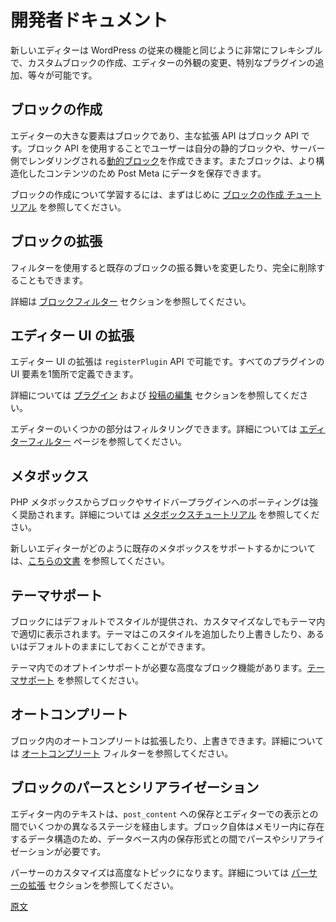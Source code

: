 <!--
# Developer Documentation
-->
# 開発者ドキュメント

<!--
The new editor is highly flexible, like most of WordPress. You can build custom blocks, modify the editor's appearance, add special plugins, and much more.
-->
新しいエディターは WordPress の従来の機能と同じように非常にフレキシブルで、カスタムブロックの作成、エディターの外観の変更、特別なプラグインの追加、等々が可能です。

<!--
## Creating Blocks

The editor is about blocks, and the main extensibility API is the Block API. It allows you to create your own static blocks, [Dynamic Blocks](/docs/designers-developers/developers/tutorials/block-tutorial/creating-dynamic-blocks.md) ( rendered on the server ) and also blocks capable of saving data to Post Meta for more structured content.

If you want to learn more about block creation, see the [Create a Block tutorial](/docs/designers-developers/developers/tutorials/create-block/readme.md) for the best place to start.
-->
## ブロックの作成

エディターの大きな要素はブロックであり、主な拡張 API はブロック API です。ブロック API を使用することでユーザーは自分の静的ブロックや、サーバー側でレンダリングされる[動的ブロック](https://ja.wordpress.org/team/handbook/block-editor/tutorials/block-tutorial/creating-dynamic-blocks/)を作成できます。またブロックは、より構造化したコンテンツのため Post Meta にデータを保存できます。

ブロックの作成について学習するには、まずはじめに [ブロックの作成 チュートリアル](https://ja.wordpress.org/team/handbook/block-editor/tutorials/create-block/) を参照してください。

<!--
## Extending Blocks

It is also possible to modify the behavior of existing blocks or even remove them completely using filters.

Learn more in the [Block Filters](/docs/designers-developers/developers/filters/block-filters.md) section.
-->
## ブロックの拡張

フィルターを使用すると既存のブロックの振る舞いを変更したり、完全に削除することもできます。

詳細は [ブロックフィルター](https://developer.wordpress.org/block-editor/designers-developers/developers/filters/block-filters/) セクションを参照してください。


<!--
## Extending the Editor UI

Extending the editor UI can be accomplished with the `registerPlugin` API, allowing you to define all your plugin's UI elements in one place.

Refer to the [Plugins](/packages/plugins/README.md) and [Edit Post](/packages/edit-post/README.md) section for more information.

You can also filter certain aspects of the editor; this is documented on the [Editor Filters](/docs/designers-developers/developers/filters/editor-filters.md) page.
-->
## エディター UI の拡張

エディター UI の拡張は `registerPlugin` API で可能です。すべてのプラグインの UI 要素を1箇所で定義できます。

詳細については [プラグイン](https://developer.wordpress.org/block-editor/designers-developers/developers/packages/packages-plugins/) および [投稿の編集](https://developer.wordpress.org/block-editor/designers-developers/developers/packages/packages-edit-post/) セクションを参照してください。

エディターのいくつかの部分はフィルタリングできます。詳細については [エディターフィルター](https://developer.wordpress.org/block-editor/designers-developers/developers/filters/editor-filters/) ページを参照してください。


<!--
## Meta Boxes

Porting PHP meta boxes to blocks or sidebar plugins is highly encouraged, learn how through these [meta data tutorials](/docs/designers-developers/developers/tutorials/metabox/readme.md).

See how the new editor [supports existing Meta Boxes](/docs/designers-developers/developers/backward-compatibility/meta-box.md).
-->
## メタボックス

PHP メタボックスからブロックやサイドバープラグインへのポーティングは強く奨励されます。詳細については [メタボックスチュートリアル](https://ja.wordpress.org/team/handbook/block-editor/tutorials/metabox/) を参照してください。

新しいエディターがどのように既存のメタボックスをサポートするかについては、[こちらの文書](https://developer.wordpress.org/block-editor/designers-developers/developers/backward-compatibility/meta-box/) を参照してください。

<!-- 
## Theme Support

By default, blocks provide their styles to enable basic support for blocks in themes without any change. Themes can add/override these styles, or rely on defaults.

There are some advanced block features which require opt-in support in the theme. See [theme support](/docs/designers-developers/developers/themes/theme-support.md).
-->
## テーマサポート

ブロックにはデフォルトでスタイルが提供され、カスタマイズなしでもテーマ内で適切に表示されます。テーマはこのスタイルを追加したり上書きしたり、あるいはデフォルトのままにしておくことができます。

テーマ内でのオプトインサポートが必要な高度なブロック機能があります。[テーマサポート](https://developer.wordpress.org/block-editor/designers-developers/developers/themes/theme-support/) を参照してください。

<!--
## Autocomplete

Autocompleters within blocks may be extended and overridden. Learn more about the [autocomplete](/docs/designers-developers/developers/filters/autocomplete-filters.md) filters.
-->
## オートコンプリート

ブロック内のオートコンプリートは拡張したり、上書きできます。詳細については [オートコンプリート](https://developer.wordpress.org/block-editor/designers-developers/developers/filters/autocomplete-filters/) フィルターを参照してください。

<!--
## Block Parsing and Serialization

Posts in the editor move through a couple of different stages between being stored in `post_content` and appearing in the editor. Since the blocks themselves are data structures that live in memory it takes a parsing and serialization step to transform out from and into the stored format in the database.

Customizing the parser is an advanced topic that you can learn more about in the [Extending the Parser](/docs/designers-developers/developers/filters/parser-filters.md) section.
-->
## ブロックのパースとシリアライゼーション

エディター内のテキストは、`post_content` への保存とエディターでの表示との間でいくつかの異なるステージを経由します。ブロック自体はメモリー内に存在するデータ構造のため、データベース内の保存形式との間でパースやシリアライゼーションが必要です。

パーサーのカスタマイズは高度なトピックになります。詳細については [パーサーの拡張](https://developer.wordpress.org/block-editor/designers-developers/developers/filters/parser-filters/) セクションを参照してください。

[原文](https://github.com/WordPress/gutenberg/blob/master/docs/designers-developers/developers/README.md)